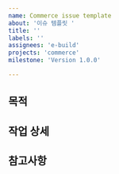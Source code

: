 ```yaml
---
name: Commerce issue template
about: '이슈 템플릿 '
title: ''
labels: ''
assignees: 'e-build'
projects: 'commerce'
milestone: 'Version 1.0.0'

---
```


## 목적

## 작업 상세

## 참고사항
